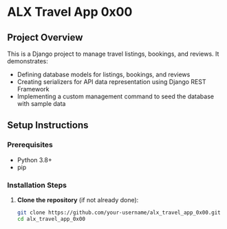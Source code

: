 # ALX Travel App 0x00

## Project Overview

This is a Django project to manage travel listings, bookings, and reviews. It demonstrates:

- Defining database models for listings, bookings, and reviews
- Creating serializers for API data representation using Django REST Framework
- Implementing a custom management command to seed the database with sample data

## Setup Instructions

### Prerequisites

- Python 3.8+
- pip

### Installation Steps

1. **Clone the repository** (if not already done):

   ```bash
   git clone https://github.com/your-username/alx_travel_app_0x00.git
   cd alx_travel_app_0x00
